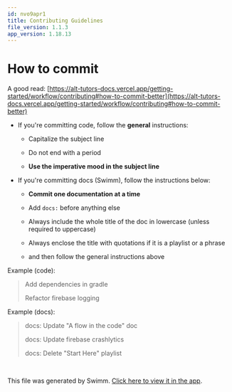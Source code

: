 ```yaml
---
id: nvo9apr1
title: Contributing Guidelines
file_version: 1.1.3
app_version: 1.18.13
---
```


# How to commit

A good read: [https://alt-tutors-docs.vercel.app/getting-started/workflow/contributing#how-to-commit-better](https://alt-tutors-docs.vercel.app/getting-started/workflow/contributing#how-to-commit-better)

*   If you're committing code, follow the **general** instructions:

    *   Capitalize the subject line

    *   Do not end with a period

    *   **Use the imperative mood in the subject line**

*   If you're committing docs (Swimm), follow the instructions below:

    *   **Commit one documentation at a time**

    *   Add `docs:` before anything else

    *   Always include the whole title of the doc in lowercase (unless required to uppercase)

    *   Always enclose the title with quotations if it is a playlist or a phrase

    *   and then follow the general instructions above

Example (code):

> Add dependencies in gradle
> 
> Refactor firebase logging

Example (docs):

> docs: Update "A flow in the code" doc
> 
> docs: Update firebase crashlytics
> 
> docs: Delete "Start Here" playlist

<br/>

This file was generated by Swimm. [Click here to view it in the app](https://app.swimm.io/repos/Z2l0aHViJTNBJTNBbmV3c21lYWQlM0ElM0F1YmVyZ29ubXg=/docs/nvo9apr1).
